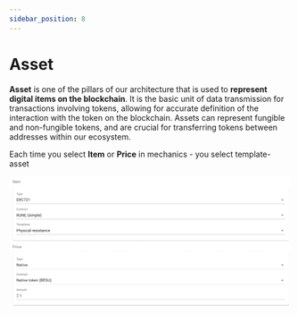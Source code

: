 ```yaml
---
sidebar_position: 8
---
```


# Asset

**Asset** is one of the pillars of our architecture that is used to **represent digital items on the blockchain**.
It is the basic unit of data transmission for transactions involving tokens, allowing for accurate definition of the
interaction with the token on the blockchain. Assets can represent fungible and non-fungible tokens, and are crucial for
transferring tokens between addresses within our ecosystem.

Each time you select **Item** or **Price** in mechanics - you select template-asset

![](/img/admin/miscellaneous/asset.png)
